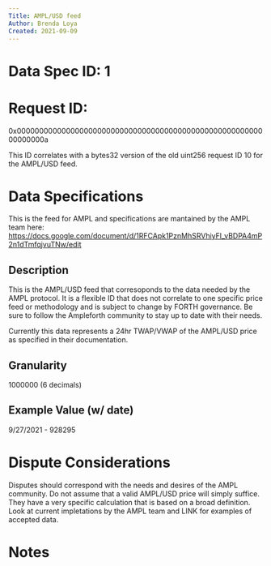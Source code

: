 ```yaml
---
Title: AMPL/USD feed
Author: Brenda Loya
Created: 2021-09-09
---
```

# Data Spec ID: 1

# Request ID: 

0x000000000000000000000000000000000000000000000000000000000000000a

This ID correlates with a bytes32 version of the old uint256 request ID 10 for the AMPL/USD feed.


# Data Specifications

This is the feed for AMPL and specifications are mantained by the AMPL team here: https://docs.google.com/document/d/1RFCApk1PznMhSRVhiyFl_vBDPA4mP2n1dTmfqjvuTNw/edit


## Description

This is the AMPL/USD feed that corresoponds to the data needed by the AMPL protocol.  It is a flexible ID that does not correlate to one specific price feed or methodology and is subject to change by FORTH governance. Be sure to follow the Ampleforth community to stay up to date with their needs. 

Currently this data represents a 24hr TWAP/VWAP of the AMPL/USD price as specified in their documentation. 


## Granularity

1000000 (6 decimals)

## Example Value (w/ date)

9/27/2021 - 928295


# Dispute Considerations

Disputes should correspond with the needs and desires of the AMPL community.  Do not assume that a valid AMPL/USD price will simply suffice.  They have a very specific calculation that is based on a broad definition. Look at current impletations by the AMPL team and LINK for examples of accepted data. 

# Notes


